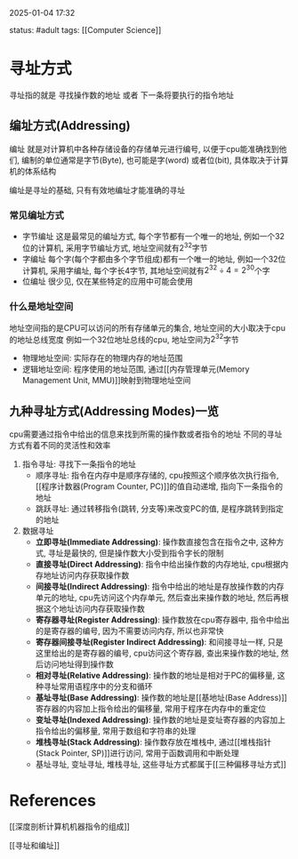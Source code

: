 2025-01-04    17:32

status: #adult 
tags: [[Computer Science]]


# 寻址方式

寻址指的就是 寻找操作数的地址 或者 下一条将要执行的指令地址

## 编址方式(Addressing)

编址 就是对计算机中各种存储设备的存储单元进行编号, 以便于cpu能准确找到他们, 编制的单位通常是字节(Byte), 也可能是字(word) 或者位(bit), 具体取决于计算机的体系结构

编址是寻址的基础, 只有有效地编址才能准确的寻址
### 常见编址方式

- 字节编址
	这是最常见的编址方式, 每个字节都有一个唯一的地址, 例如一个32位的计算机, 采用字节编址方式, 地址空间就有$2^{32}$字节
- 字编址
	每个字(每个字都由多个字节组成)都有一个唯一的地址, 例如一个32位计算机, 采用字编址, 每个字长4字节, 其地址空间就有$2^{32}\div4=2^{30}$个字
- 位编址
	很少见, 仅在某些特定的应用中可能会使用

### 什么是地址空间

地址空间指的是CPU可以访问的所有存储单元的集合, 地址空间的大小取决于cpu的地址总线宽度
例如一个32位地址总线的cpu, 地址空间为$2^{32}$字节

- 物理地址空间: 实际存在的物理内存的地址范围
- 逻辑地址空间: 程序使用的地址范围, 通过[[内存管理单元(Memory Management Unit, MMU)]]映射到物理地址空间

## 九种寻址方式(Addressing Modes)一览
cpu需要通过指令中给出的信息来找到所需的操作数或者指令的地址
不同的寻址方式有着不同的灵活性和效率

1. 指令寻址: 寻找下一条指令的地址
	- 顺序寻址: 指令在内存中是顺序存储的, cpu按照这个顺序依次执行指令, [[程序计数器(Program Counter, PC)]]的值自动递增, 指向下一条指令的地址
	- 跳跃寻址: 通过转移指令(跳转, 分支等)来改变PC的值, 是程序跳转到指定的地址
2. 数据寻址
	- **立即寻址(Immediate Addressing)**: 操作数直接包含在指令之中, 这种方式, 寻址是最快的, 但是操作数大小受到指令字长的限制
	- **直接寻址(Direct Addressing)**: 指令中给出操作数的内存地址, cpu根据内存地址访问内存获取操作数
	- **间接寻址(Indirect Addressing)**: 指令中给出的地址是存放操作数的内存单元的地址, cpu先访问这个内存单元, 然后查出来操作数的地址, 然后再根据这个地址访问内存获取操作数
	- **寄存器寻址(Register Addressing)**: 操作数放在cpu寄存器中, 指令中给出的是寄存器的编号, 因为不需要访问内存, 所以也非常快
	- **寄存器间接寻址(Register Indirect Addressing)**: 和间接寻址一样, 只是这里给出的是寄存器的编号, cpu访问这个寄存器, 查出来操作数的地址, 然后访问地址得到操作数
	- **相对寻址(Relative Addressing)**: 操作数的地址是相对于PC的偏移量, 这种寻址常用语程序中的分支和循环
	- **基址寻址(Base Addressing)**: 操作数的地址是[[基地址(Base Address)]]寄存器的内容加上指令给出的偏移量, 常用于程序在内存中的重定位
	- **变址寻址(Indexed Addressing)**: 操作数的地址是变址寄存器的内容加上指令给出的偏移量, 常用于数组和字符串的处理
	- **堆栈寻址(Stack Addressing)**: 操作数存放在堆栈中, 通过[[堆栈指针(Stack Pointer, SP)]]进行访问, 常用于函数调用和中断处理
	- 基址寻址, 变址寻址, 堆栈寻址, 这些寻址方式都属于[[三种偏移寻址方式]]

# References

[[深度剖析计算机机器指令的组成]]

[[寻址和编址]]
